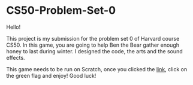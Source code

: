 # CS50-Problem-Set-0

Hello! 

This project is my submission for the problem set 0 of Harvard course CS50.
In this game, you are going to help Ben the Bear gather enough honey to last during winter. 
I designed the code, the arts and the sound effects.

This game needs to be run on Scratch, once you clicked the [link](https://scratch.mit.edu/projects/832012341), click on the green flag and enjoy!
Good luck!
